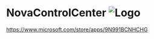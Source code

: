 # NovaControlCenter ![Logo](/images/TrayIcon.ico)
https://www.microsoft.com/store/apps/9N991BCNHCHG
